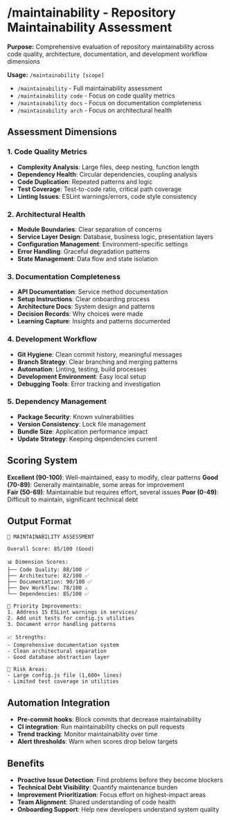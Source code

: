 # /maintainability - Repository Maintainability Assessment

**Purpose:** Comprehensive evaluation of repository maintainability across code quality, architecture, documentation, and development workflow dimensions

**Usage:** `/maintainability [scope]`
- `/maintainability` - Full maintainability assessment
- `/maintainability code` - Focus on code quality metrics
- `/maintainability docs` - Focus on documentation completeness
- `/maintainability arch` - Focus on architectural health

## Assessment Dimensions

### 1. Code Quality Metrics
- **Complexity Analysis**: Large files, deep nesting, function length
- **Dependency Health**: Circular dependencies, coupling analysis
- **Code Duplication**: Repeated patterns and logic
- **Test Coverage**: Test-to-code ratio, critical path coverage
- **Linting Issues**: ESLint warnings/errors, code style consistency

### 2. Architectural Health
- **Module Boundaries**: Clear separation of concerns
- **Service Layer Design**: Database, business logic, presentation layers
- **Configuration Management**: Environment-specific settings
- **Error Handling**: Graceful degradation patterns
- **State Management**: Data flow and state isolation

### 3. Documentation Completeness
- **API Documentation**: Service method documentation
- **Setup Instructions**: Clear onboarding process
- **Architecture Docs**: System design and patterns
- **Decision Records**: Why choices were made
- **Learning Capture**: Insights and patterns documented

### 4. Development Workflow
- **Git Hygiene**: Clean commit history, meaningful messages
- **Branch Strategy**: Clear branching and merging patterns
- **Automation**: Linting, testing, build processes
- **Development Environment**: Easy local setup
- **Debugging Tools**: Error tracking and investigation

### 5. Dependency Management
- **Package Security**: Known vulnerabilities
- **Version Consistency**: Lock file management
- **Bundle Size**: Application performance impact
- **Update Strategy**: Keeping dependencies current

## Scoring System

**Excellent (90-100)**: Well-maintained, easy to modify, clear patterns
**Good (70-89)**: Generally maintainable, some areas for improvement  
**Fair (50-69)**: Maintainable but requires effort, several issues
**Poor (0-49)**: Difficult to maintain, significant technical debt

## Output Format

```
🔧 MAINTAINABILITY ASSESSMENT

Overall Score: 85/100 (Good)

📊 Dimension Scores:
├── Code Quality: 88/100 ✅ 
├── Architecture: 82/100 ✅
├── Documentation: 90/100 ✅  
├── Dev Workflow: 78/100 ⚠️
└── Dependencies: 85/100 ✅

🎯 Priority Improvements:
1. Address 15 ESLint warnings in services/
2. Add unit tests for config.js utilities  
3. Document error handling patterns

📈 Strengths:
- Comprehensive documentation system
- Clean architectural separation
- Good database abstraction layer

🚨 Risk Areas:
- Large config.js file (1,600+ lines)
- Limited test coverage in utilities
```

## Automation Integration

- **Pre-commit hooks**: Block commits that decrease maintainability
- **CI integration**: Run maintainability checks on pull requests  
- **Trend tracking**: Monitor maintainability over time
- **Alert thresholds**: Warn when scores drop below targets

## Benefits

- **Proactive Issue Detection**: Find problems before they become blockers
- **Technical Debt Visibility**: Quantify maintenance burden
- **Improvement Prioritization**: Focus effort on highest-impact areas
- **Team Alignment**: Shared understanding of code health
- **Onboarding Support**: Help new developers understand system quality